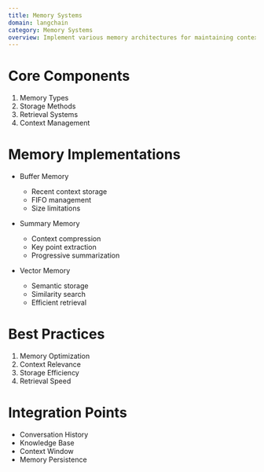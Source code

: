 ```yaml
---
title: Memory Systems
domain: langchain
category: Memory Systems
overview: Implement various memory architectures for maintaining context in AI conversations.
---
```


# Core Components
1. Memory Types
2. Storage Methods
3. Retrieval Systems
4. Context Management

# Memory Implementations
- Buffer Memory
  - Recent context storage
  - FIFO management
  - Size limitations

- Summary Memory
  - Context compression
  - Key point extraction
  - Progressive summarization

- Vector Memory
  - Semantic storage
  - Similarity search
  - Efficient retrieval

# Best Practices
1. Memory Optimization
2. Context Relevance
3. Storage Efficiency
4. Retrieval Speed

# Integration Points
- Conversation History
- Knowledge Base
- Context Window
- Memory Persistence
